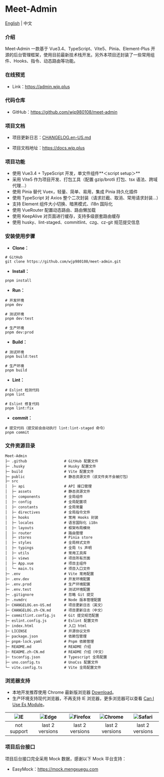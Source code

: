 # Meet-Admin

<p><a href="README.md">English</a> | 中文</p>

### 介绍

Meet-Admin 一款基于 Vue3.4、TypeScript、Vite5、Pinia、Element-Plus 开源的后台管理框架，使用目前最新技术栈开发。另外本项目还封装了一些常用组件、Hooks、指令、动态路由等功能。

### 在线预览

- Link：https://admin.wjp.plus

### 代码仓库

- GitHub：https://github.com/wjp980108/meet-admin

### 项目文档

- 项目更新日志：[CHANGELOG.en-US.md](./CHANGELOG.en-US)

- 项目文档地址：https://docs.wjp.plus

### 项目功能

- 使用 Vue3.4 + TypeScript 开发，单文件组件**＜script setup＞**
- 采用 Vite5 作为项目开发、打包工具（配置 gzip/brotli 打包、tsx 语法、跨域代理…）
- 使用 Pinia 替代 Vuex，轻量、简单、易用，集成 Pinia 持久化插件
- 使用 TypeScript 对 Axios 整个二次封装（请求拦截、取消、常用请求封装…）
- 支持 Element 组件大小切换、暗黑模式、i18n 国际化
- 使用 VueRouter 配置动态路由、路由懒加载
- 使用 KeepAlive 对页面进行缓存，支持多级嵌套路由缓存
- 使用 husky、lint-staged、commitlint、czg、cz-git 规范提交信息

### 安装使用步骤

- **Clone：**

```text
# GitHub
git clone https://github.com/wjp980108/meet-admin.git
```

- **Install：**

```text
pnpm install
```

- **Run：**

```text
# 开发环境
pnpm dev

# 测试环境
pnpm dev:test

# 生产环境
pnpm dev:prod
```

- **Build：**

```text
# 测试环境
pnpm build:test

# 生产环境
pnpm build
```

- **Lint：**

```text
# Eslint 检测代码
pnpm lint

# Eslint 修复代码
pnpm lint:fix
```

- **commit：**

```text
# 提交代码（提交前会自动执行 lint:lint-staged 命令）
pnpm commit
```

### 文件资源目录

```text
Meet-Admin
├─ .github                 # GitHub 配置文件
├─ .husky                  # Husky 配置文件
├─ build                   # Vite 配置文件
├─ public                  # 静态资源文件（该文件夹不会被打包）
├─ src
│  ├─ api                  # API 接口管理
│  ├─ assets               # 静态资源文件
│  ├─ components           # 全局组件
│  ├─ config               # 全局配置项
│  ├─ constants            # 全局常量
│  ├─ directives           # 全局指令文件
│  ├─ hooks                # 常用 Hooks 封装
│  ├─ locales              # 语言国际化 i18n
│  ├─ layouts              # 框架布局模块
│  ├─ router               # 路由管理
│  ├─ stores               # Pinia store
│  ├─ styles               # 全局样式文件
│  ├─ typings              # 全局 ts 声明
│  ├─ utils                # 常用工具库
│  ├─ views                # 项目所有页面
│  ├─ App.vue              # 项目主组件
│  └─ main.ts              # 项目入口文件
├─ .env                    # Vite 常用配置
├─ .env.dev                # 开发环境配置
├─ .env.prod               # 生产环境配置
├─ .env.test               # 测试环境配置
├─ .gitignore              # 忽略 Git 提交
├─ .nvmdrc                 # Node 版本管理配置
├─ CHANGELOG.en-US.md      # 项目更新日志（英文）
├─ CHANGELOG.zh-CN.md      # 项目更新日志（中文）
├─ commitlint.config.js    # Git 提交规范配置
├─ eslint.config.js        # Eslint 配置文件
├─ index.html              # 入口 html
├─ LICENSE                 # 开源协议文件
├─ package.json            # 依赖包管理
├─ pnpm-lock.yaml          # Pnpm 依赖管理
├─ README.md               # README 介绍
├─ README.zh-CN.md         # README 介绍（中文）
├─ tsconfig.json           # Typescript 全局配置
├─ uno.config.ts           # UnoCss 配置文件
└─ vite.config.ts          # Vite 全局配置文件
```

### 浏览器支持

- 本地开发推荐使用 Chrome 最新版浏览器 [Download](https://www.google.com/intl/zh-CN/chrome/)。
- 生产环境支持现代浏览器，不再支持 IE 浏览器，更多浏览器可以查看 [Can I Use Es Module](https://caniuse.com/?search=ESModule)。

| ![IE](https://i.imgtg.com/2023/04/11/8z7ot.png) | ![Edge](https://i.imgtg.com/2023/04/11/8zr3p.png) | ![Firefox](https://i.imgtg.com/2023/04/11/8zKiU.png) | ![Chrome](https://i.imgtg.com/2023/04/11/8zNrx.png) | ![Safari](https://i.imgtg.com/2023/04/11/8zeGj.png) |
| :---------------------------------------------: | :-----------------------------------------------: | :--------------------------------------------------: | :-------------------------------------------------: | :-------------------------------------------------: |
|                   not support                   |                  last 2 versions                  |                   last 2 versions                    |                   last 2 versions                   |                   last 2 versions                   |

### 项目后台接口

项目后台接口完全采用 Mock 数据，感谢以下 Mock 平台支持：

- EasyMock：https://mock.mengxuegu.com
